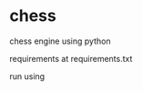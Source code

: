 # chess
chess engine using python

requirements at requirements.txt

run using <python chessmain.py>
